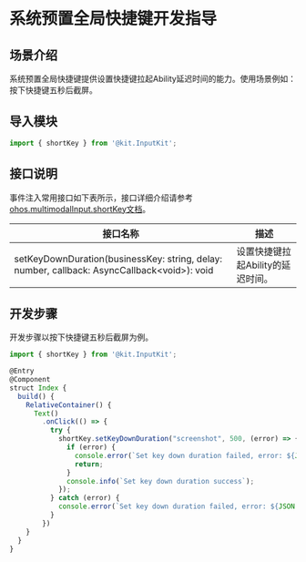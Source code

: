 # 系统预置全局快捷键开发指导

## 场景介绍

系统预置全局快捷键提供设置快捷键拉起Ability延迟时间的能力。使用场景例如：按下快捷键五秒后截屏。

## 导入模块

```js
import { shortKey } from '@kit.InputKit';
```

## 接口说明

事件注入常用接口如下表所示，接口详细介绍请参考[ohos.multimodalInput.shortKey文档](../../reference/apis-input-kit/js-apis-shortKey-sys.md)。

| 接口名称  | 描述 |
| ------------------------------------------------------------ | -------------------------- |
| setKeyDownDuration(businessKey: string, delay: number, callback: AsyncCallback&lt;void&gt;): void |设置快捷键拉起Ability的延迟时间。 |

## 开发步骤

开发步骤以按下快捷键五秒后截屏为例。

```js
import { shortKey } from '@kit.InputKit';

@Entry
@Component
struct Index {
  build() {
    RelativeContainer() {
      Text()
        .onClick(() => {
          try {
            shortKey.setKeyDownDuration("screenshot", 500, (error) => {//设置截屏应用screenshot延迟时间为5秒（500毫秒）
              if (error) {
                console.error(`Set key down duration failed, error: ${JSON.stringify(error, ["code", "message"])}`);
                return;
              }
              console.info(`Set key down duration success`);
            });
          } catch (error) {
            console.error(`Set key down duration failed, error: ${JSON.stringify(error, ["code", "message"])}`);
          }
        })
    }
  }
}
```


